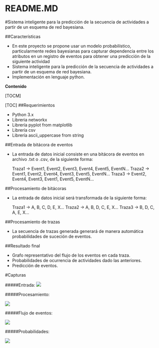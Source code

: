 # README.MD
#Sistema inteligente para la predicción de la secuencia de actividades a partir de un esquema de red bayesiana.

##Características
- En este proyecto se propone usar un modelo probabilístico, particularmente redes bayesianas para capturar dependencia entre los atributos en un registro de eventos para obtener una predicción de la siguiente actividad
- Sistema inteligente para la predicción de la secuencia de actividades a partir de un esquema de red bayesiana.
- Implementación en lenguaje python.


**Contenido**

[TOCM]

[TOC]
##Requerimientos
+ Python 3.x
+ Libreria networkx
+ Librería pyplot from matplotlib
+ Librería csv
+ Librería ascii_uppercase from string

##Entrada de bitácora de eventos
- La entrada de datos inicial consiste en una bitácora de eventos en archivo .txt o .csv, de la siguiente forma:

    Traza1 -> Event1, Event2, Event3, Event4, Event5, EventN... 
	Traza2 -> Event1, Event2, Event4, Event3, Event5, EventN... 
	Traza3 -> Event2, Event4, Event3, Event1, Event5, EventN... 
	
##Procesamiento de bitácoras
- La entrada de datos inicial será transformada de la siguiente forma:

    Traza1 -> A, B, C, D, E, X... 
	Traza2 -> A, B, D, C, E, X... 
	Traza3 -> B, D, C, A, E, X... 

##Procesamiento de trazas
- La secuencia de trazas generada generará de manera automática probabilidades de suceción de eventos.

##Resultado final
- Grafo representativo del flujo de los eventos en cada traza.
- Probabilidades de ocurrencia de actividades dado las anteriores.
- Predicción de eventos.



#Capturas

#####Entrada: 
![](https://1.bp.blogspot.com/-eqjgSPQo6Cg/X8clgu2NdZI/AAAAAAAAHm4/mf7kxLKvNKcIcyQZMVilY-rpV4SqTHrKACLcBGAsYHQ/s1186/entrada.png) 

#####Procesamiento:

![](https://1.bp.blogspot.com/-IMQ5hXWS56A/X8clgARGV4I/AAAAAAAAHmw/241-sZpSU1olVBD5aDBnXrVIHT0AaWPwwCLcBGAsYHQ/s1145/ejecucion.png) 

#####Flujo de eventos:

![](https://1.bp.blogspot.com/-UG-QaOXgyRs/X8clgNKSeLI/AAAAAAAAHms/4JVbK2mkKvUIuQLjMFVofqY52gdMoyrJQCLcBGAsYHQ/s1242/Grafo.png) 

#####Probabilidades:

![](https://1.bp.blogspot.com/-0LX9KIWLTFA/X8clgtChVhI/AAAAAAAAHm0/VTSyOLbQ9RMyUH5APJHKu_UjpUMxIfkJQCLcBGAsYHQ/s1053/probs.png)
